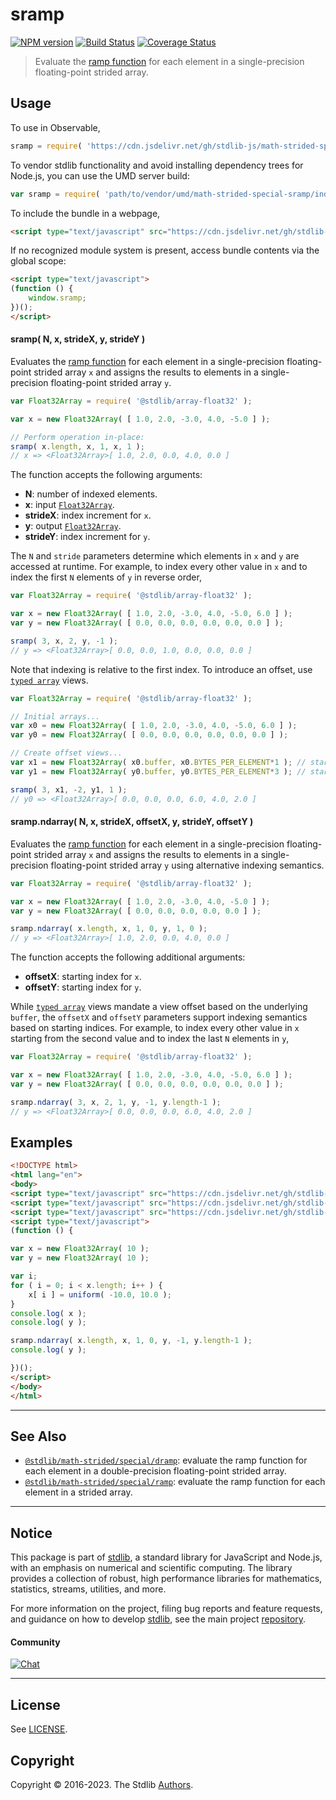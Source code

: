 <!--

@license Apache-2.0

Copyright (c) 2020 The Stdlib Authors.

Licensed under the Apache License, Version 2.0 (the "License");
you may not use this file except in compliance with the License.
You may obtain a copy of the License at

   http://www.apache.org/licenses/LICENSE-2.0

Unless required by applicable law or agreed to in writing, software
distributed under the License is distributed on an "AS IS" BASIS,
WITHOUT WARRANTIES OR CONDITIONS OF ANY KIND, either express or implied.
See the License for the specific language governing permissions and
limitations under the License.

-->

# sramp

[![NPM version][npm-image]][npm-url] [![Build Status][test-image]][test-url] [![Coverage Status][coverage-image]][coverage-url] <!-- [![dependencies][dependencies-image]][dependencies-url] -->

> Evaluate the [ramp function][@stdlib/math/base/special/rampf] for each element in a single-precision floating-point strided array.

<section class="intro">

</section>

<!-- /.intro -->



<section class="usage">

## Usage

To use in Observable,

```javascript
sramp = require( 'https://cdn.jsdelivr.net/gh/stdlib-js/math-strided-special-sramp@umd/browser.js' )
```

To vendor stdlib functionality and avoid installing dependency trees for Node.js, you can use the UMD server build:

```javascript
var sramp = require( 'path/to/vendor/umd/math-strided-special-sramp/index.js' )
```

To include the bundle in a webpage,

```html
<script type="text/javascript" src="https://cdn.jsdelivr.net/gh/stdlib-js/math-strided-special-sramp@umd/browser.js"></script>
```

If no recognized module system is present, access bundle contents via the global scope:

```html
<script type="text/javascript">
(function () {
    window.sramp;
})();
</script>
```

#### sramp( N, x, strideX, y, strideY )

Evaluates the [ramp function][@stdlib/math/base/special/rampf] for each element in a single-precision floating-point strided array `x` and assigns the results to elements in a single-precision floating-point strided array `y`.

```javascript
var Float32Array = require( '@stdlib/array-float32' );

var x = new Float32Array( [ 1.0, 2.0, -3.0, 4.0, -5.0 ] );

// Perform operation in-place:
sramp( x.length, x, 1, x, 1 );
// x => <Float32Array>[ 1.0, 2.0, 0.0, 4.0, 0.0 ]
```

The function accepts the following arguments:

-   **N**: number of indexed elements.
-   **x**: input [`Float32Array`][@stdlib/array/float32].
-   **strideX**: index increment for `x`.
-   **y**: output [`Float32Array`][@stdlib/array/float32].
-   **strideY**: index increment for `y`.

The `N` and `stride` parameters determine which elements in `x` and `y` are accessed at runtime. For example, to index every other value in `x` and to index the first `N` elements of `y` in reverse order,

```javascript
var Float32Array = require( '@stdlib/array-float32' );

var x = new Float32Array( [ 1.0, 2.0, -3.0, 4.0, -5.0, 6.0 ] );
var y = new Float32Array( [ 0.0, 0.0, 0.0, 0.0, 0.0, 0.0 ] );

sramp( 3, x, 2, y, -1 );
// y => <Float32Array>[ 0.0, 0.0, 1.0, 0.0, 0.0, 0.0 ]
```

Note that indexing is relative to the first index. To introduce an offset, use [`typed array`][@stdlib/array/float32] views.

```javascript
var Float32Array = require( '@stdlib/array-float32' );

// Initial arrays...
var x0 = new Float32Array( [ 1.0, 2.0, -3.0, 4.0, -5.0, 6.0 ] );
var y0 = new Float32Array( [ 0.0, 0.0, 0.0, 0.0, 0.0, 0.0 ] );

// Create offset views...
var x1 = new Float32Array( x0.buffer, x0.BYTES_PER_ELEMENT*1 ); // start at 2nd element
var y1 = new Float32Array( y0.buffer, y0.BYTES_PER_ELEMENT*3 ); // start at 4th element

sramp( 3, x1, -2, y1, 1 );
// y0 => <Float32Array>[ 0.0, 0.0, 0.0, 6.0, 4.0, 2.0 ]
```

#### sramp.ndarray( N, x, strideX, offsetX, y, strideY, offsetY )

Evaluates the [ramp function][@stdlib/math/base/special/rampf] for each element in a single-precision floating-point strided array `x` and assigns the results to elements in a single-precision floating-point strided array `y` using alternative indexing semantics.

```javascript
var Float32Array = require( '@stdlib/array-float32' );

var x = new Float32Array( [ 1.0, 2.0, -3.0, 4.0, -5.0 ] );
var y = new Float32Array( [ 0.0, 0.0, 0.0, 0.0, 0.0 ] );

sramp.ndarray( x.length, x, 1, 0, y, 1, 0 );
// y => <Float32Array>[ 1.0, 2.0, 0.0, 4.0, 0.0 ]
```

The function accepts the following additional arguments:

-   **offsetX**: starting index for `x`.
-   **offsetY**: starting index for `y`.

While [`typed array`][@stdlib/array/float32] views mandate a view offset based on the underlying `buffer`, the `offsetX` and `offsetY` parameters support indexing semantics based on starting indices. For example, to index every other value in `x` starting from the second value and to index the last `N` elements in `y`,

```javascript
var Float32Array = require( '@stdlib/array-float32' );

var x = new Float32Array( [ 1.0, 2.0, -3.0, 4.0, -5.0, 6.0 ] );
var y = new Float32Array( [ 0.0, 0.0, 0.0, 0.0, 0.0, 0.0 ] );

sramp.ndarray( 3, x, 2, 1, y, -1, y.length-1 );
// y => <Float32Array>[ 0.0, 0.0, 0.0, 6.0, 4.0, 2.0 ]
```

</section>

<!-- /.usage -->

<section class="notes">

</section>

<!-- /.notes -->

<section class="examples">

## Examples

<!-- eslint no-undef: "error" -->

```html
<!DOCTYPE html>
<html lang="en">
<body>
<script type="text/javascript" src="https://cdn.jsdelivr.net/gh/stdlib-js/random-base-uniform@umd/browser.js"></script>
<script type="text/javascript" src="https://cdn.jsdelivr.net/gh/stdlib-js/array-float32@umd/browser.js"></script>
<script type="text/javascript" src="https://cdn.jsdelivr.net/gh/stdlib-js/math-strided-special-sramp@umd/browser.js"></script>
<script type="text/javascript">
(function () {

var x = new Float32Array( 10 );
var y = new Float32Array( 10 );

var i;
for ( i = 0; i < x.length; i++ ) {
    x[ i ] = uniform( -10.0, 10.0 );
}
console.log( x );
console.log( y );

sramp.ndarray( x.length, x, 1, 0, y, -1, y.length-1 );
console.log( y );

})();
</script>
</body>
</html>
```

</section>

<!-- /.examples -->

<!-- C interface documentation. -->



<!-- Section for related `stdlib` packages. Do not manually edit this section, as it is automatically populated. -->

<section class="related">

* * *

## See Also

-   <span class="package-name">[`@stdlib/math-strided/special/dramp`][@stdlib/math/strided/special/dramp]</span><span class="delimiter">: </span><span class="description">evaluate the ramp function for each element in a double-precision floating-point strided array.</span>
-   <span class="package-name">[`@stdlib/math-strided/special/ramp`][@stdlib/math/strided/special/ramp]</span><span class="delimiter">: </span><span class="description">evaluate the ramp function for each element in a strided array.</span>

</section>

<!-- /.related -->

<!-- Section for all links. Make sure to keep an empty line after the `section` element and another before the `/section` close. -->


<section class="main-repo" >

* * *

## Notice

This package is part of [stdlib][stdlib], a standard library for JavaScript and Node.js, with an emphasis on numerical and scientific computing. The library provides a collection of robust, high performance libraries for mathematics, statistics, streams, utilities, and more.

For more information on the project, filing bug reports and feature requests, and guidance on how to develop [stdlib][stdlib], see the main project [repository][stdlib].

#### Community

[![Chat][chat-image]][chat-url]

---

## License

See [LICENSE][stdlib-license].


## Copyright

Copyright &copy; 2016-2023. The Stdlib [Authors][stdlib-authors].

</section>

<!-- /.stdlib -->

<!-- Section for all links. Make sure to keep an empty line after the `section` element and another before the `/section` close. -->

<section class="links">

[npm-image]: http://img.shields.io/npm/v/@stdlib/math-strided-special-sramp.svg
[npm-url]: https://npmjs.org/package/@stdlib/math-strided-special-sramp

[test-image]: https://github.com/stdlib-js/math-strided-special-sramp/actions/workflows/test.yml/badge.svg?branch=main
[test-url]: https://github.com/stdlib-js/math-strided-special-sramp/actions/workflows/test.yml?query=branch:main

[coverage-image]: https://img.shields.io/codecov/c/github/stdlib-js/math-strided-special-sramp/main.svg
[coverage-url]: https://codecov.io/github/stdlib-js/math-strided-special-sramp?branch=main

<!--

[dependencies-image]: https://img.shields.io/david/stdlib-js/math-strided-special-sramp.svg
[dependencies-url]: https://david-dm.org/stdlib-js/math-strided-special-sramp/main

-->

[chat-image]: https://img.shields.io/gitter/room/stdlib-js/stdlib.svg
[chat-url]: https://gitter.im/stdlib-js/stdlib/

[stdlib]: https://github.com/stdlib-js/stdlib

[stdlib-authors]: https://github.com/stdlib-js/stdlib/graphs/contributors

[umd]: https://github.com/umdjs/umd
[es-module]: https://developer.mozilla.org/en-US/docs/Web/JavaScript/Guide/Modules

[deno-url]: https://github.com/stdlib-js/math-strided-special-sramp/tree/deno
[umd-url]: https://github.com/stdlib-js/math-strided-special-sramp/tree/umd
[esm-url]: https://github.com/stdlib-js/math-strided-special-sramp/tree/esm
[branches-url]: https://github.com/stdlib-js/math-strided-special-sramp/blob/main/branches.md

[stdlib-license]: https://raw.githubusercontent.com/stdlib-js/math-strided-special-sramp/main/LICENSE

[@stdlib/array/float32]: https://github.com/stdlib-js/array-float32/tree/umd

[@stdlib/math/base/special/rampf]: https://github.com/stdlib-js/math-base-special-rampf/tree/umd

<!-- <related-links> -->

[@stdlib/math/strided/special/dramp]: https://github.com/stdlib-js/math-strided-special-dramp/tree/umd

[@stdlib/math/strided/special/ramp]: https://github.com/stdlib-js/math-strided-special-ramp/tree/umd

<!-- </related-links> -->

</section>

<!-- /.links -->
